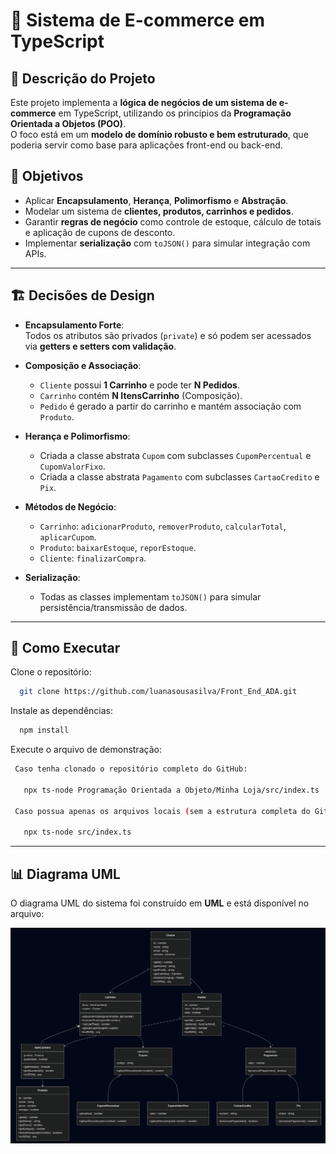 # 🛒 Sistema de E-commerce em TypeScript


## 📖 Descrição do Projeto
Este projeto implementa a **lógica de negócios de um sistema de e-commerce** em TypeScript, utilizando os princípios da **Programação Orientada a Objetos (POO)**.  
O foco está em um **modelo de domínio robusto e bem estruturado**, que poderia servir como base para aplicações front-end ou back-end.

## 🎯 Objetivos
- Aplicar **Encapsulamento**, **Herança**, **Polimorfismo** e **Abstração**.
- Modelar um sistema de **clientes, produtos, carrinhos e pedidos**.
- Garantir **regras de negócio** como controle de estoque, cálculo de totais e aplicação de cupons de desconto.
- Implementar **serialização** com `toJSON()` para simular integração com APIs.

---

## 🏗️ Decisões de Design

- **Encapsulamento Forte**:  
  Todos os atributos são privados (`private`) e só podem ser acessados via **getters e setters com validação**.


- **Composição e Associação**:
    - `Cliente` possui **1 Carrinho** e pode ter **N Pedidos**.
    - `Carrinho` contém **N ItensCarrinho** (Composição).
    - `Pedido` é gerado a partir do carrinho e mantém associação com `Produto`.


- **Herança e Polimorfismo**:
    - Criada a classe abstrata `Cupom` com subclasses `CupomPercentual` e `CupomValorFixo`.
    - Criada a classe abstrata `Pagamento` com subclasses `CartaoCredito` e `Pix`.


- **Métodos de Negócio**:
    - `Carrinho`: `adicionarProduto`, `removerProduto`, `calcularTotal`, `aplicarCupom`.
    - `Produto`: `baixarEstoque`, `reporEstoque`.
    - `Cliente`: `finalizarCompra`.


- **Serialização**:
    - Todas as classes implementam `toJSON()` para simular persistência/transmissão de dados.

---

## 🚀 Como Executar

Clone o repositório:
```bash
  git clone https://github.com/luanasousasilva/Front_End_ADA.git
```
Instale as dependências:
```bash
  npm install
```
Execute o arquivo de demonstração:
```bash
 Caso tenha clonado o repositório completo do GitHub:
 
   npx ts-node Programação Orientada a Objeto/Minha Loja/src/index.ts
  
 Caso possua apenas os arquivos locais (sem a estrutura completa do GitHub)

   npx ts-node src/index.ts
```
---

## 📊 Diagrama UML

O diagrama UML do sistema foi construído em **UML** e está disponível no arquivo:

![img.png](img.png)

